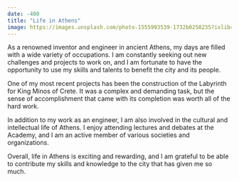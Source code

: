 ```yaml
---
date: -400
title: "Life in Athens"
image: https://images.unsplash.com/photo-1555993539-1732b0258235?ixlib=rb-4.0.3&ixid=MnwxMjA3fDB8MHxwaG90by1wYWdlfHx8fGVufDB8fHx8&auto=format&fit=crop&w=1170&q=80
---
```


As a renowned inventor and engineer in ancient Athens, my days are filled with a wide variety of occupations. I am constantly seeking out new challenges and projects to work on, and I am fortunate to have the opportunity to use my skills and talents to benefit the city and its people.

One of my most recent projects has been the construction of the Labyrinth for King Minos of Crete. It was a complex and demanding task, but the sense of accomplishment that came with its completion was worth all of the hard work.

In addition to my work as an engineer, I am also involved in the cultural and intellectual life of Athens. I enjoy attending lectures and debates at the Academy, and I am an active member of various societies and organizations.

Overall, life in Athens is exciting and rewarding, and I am grateful to be able to contribute my skills and knowledge to the city that has given me so much.
